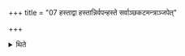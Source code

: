 +++
title = "07 हस्ताद्वा हस्तान्निर्वपन्हस्ते सर्वाञ्छकटमन्त्राञ्जपेत्"

+++

<details><summary>थिते</summary>

हस्ताद्वा । हस्तान्निर्वपन्हस्ते सर्वाञ्छकटमन्त्राञ्जपेत् ७
</details>
